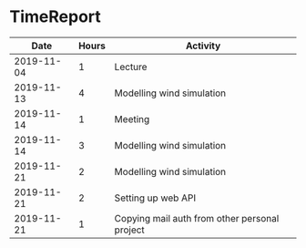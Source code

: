 # TimeReport

| Date  |      Hours    | Activity                                       |
| ----------- | ------- |------------------------------------------------
| 2019-11-04  | 1       | Lecture |
| 2019-11-13  | 4       | Modelling wind simulation |
| 2019-11-14  | 1       | Meeting |
| 2019-11-14  | 3       | Modelling wind simulation |
| 2019-11-21  | 2       | Modelling wind simulation |
| 2019-11-21  | 2       | Setting up web API |
| 2019-11-21  | 1       | Copying mail auth from other personal project |
